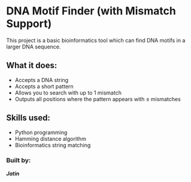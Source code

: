 # DNA Motif Finder (with Mismatch Support)

This project is a basic bioinformatics tool which can find DNA motifs in a larger DNA sequence.

## What it does:
- Accepts a DNA string
- Accepts a short pattern 
- Allows you to search with up to 1 mismatch
- Outputs all positions where the pattern appears with ≤ mismatches

## Skills used:
- Python programming
- Hamming distance algorithm
- Bioinformatics string matching

### Built by:
  ***Jatin***


